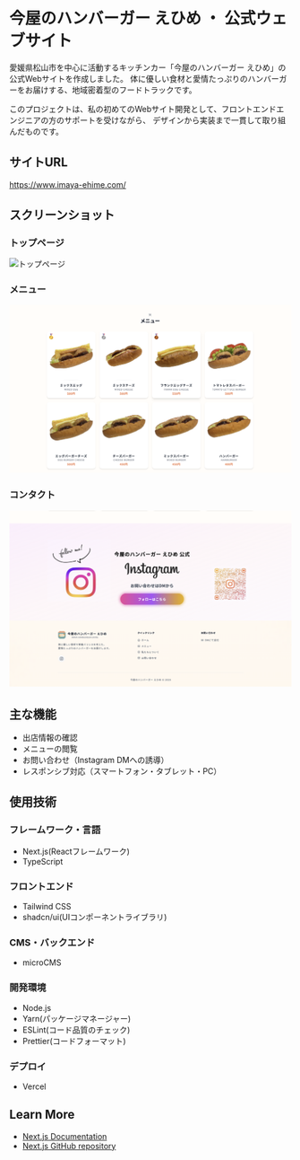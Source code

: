 # 今屋のハンバーガー えひめ ・ 公式ウェブサイト

愛媛県松山市を中心に活動するキッチンカー「今屋のハンバーガー えひめ」の公式Webサイトを作成しました。
体に優しい食材と愛情たっぷりのハンバーガーをお届けする、地域密着型のフードトラックです。

このプロジェクトは、私の初めてのWebサイト開発として、フロントエンドエンジニアの方のサポートを受けながら、
デザインから実装まで一貫して取り組んだものです。

## サイトURL

https://www.imaya-ehime.com/

## スクリーンショット

### トップページ

![トップページ](public/hero.png)

### メニュー

![メニュー](public/readme.menu.png)

### コンタクト

![コンタクト](public/contact.png)

## 主な機能

- 出店情報の確認
- メニューの閲覧
- お問い合わせ（Instagram DMへの誘導）
- レスポンシブ対応（スマートフォン・タブレット・PC）

## 使用技術

### フレームワーク・言語

- Next.js(Reactフレームワーク)
- TypeScript

### フロントエンド

- Tailwind CSS
- shadcn/ui(UIコンポーネントライブラリ)

### CMS・バックエンド

- microCMS

### 開発環境

- Node.js
- Yarn(パッケージマネージャー)
- ESLint(コード品質のチェック)
- Prettier(コードフォーマット)

### デプロイ

- Vercel

## Learn More

- [Next.js Documentation](https://nextjs.org/docs)
- [Next.js GitHub repository](https://github.com/vercel/next.js)
